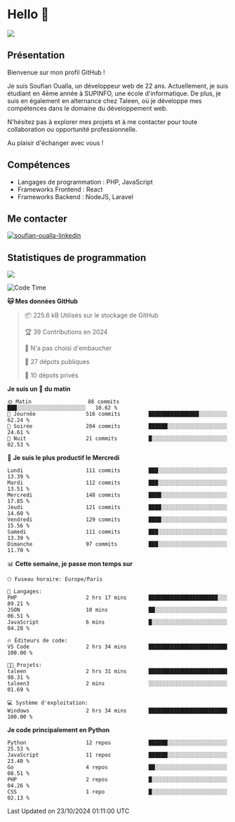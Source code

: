 # Hello 👋

![](https://komarev.com/ghpvc/?username=OSoufian&color=1a1b27)

## Présentation

Bienvenue sur mon profil GitHub !

Je suis Soufian Oualla, un développeur web de 22 ans. Actuellement, je suis étudiant en 4ème année à SUPINFO, une école d'informatique. De plus, je suis en également en alternance chez Taleen, où je développe mes compétences dans le domaine du développement web.

N'hésitez pas à explorer mes projets et à me contacter pour toute collaboration ou opportunité professionnelle.

Au plaisir d'échanger avec vous !

## Compétences

- Langages de programmation : PHP, JavaScript
- Frameworks Frontend : React
- Frameworks Backend : NodeJS, Laravel

## Me contacter

<p>
<a href="https://www.linkedin.com/in/soufian-oualla/" target="_blank"><img align="center" src="https://img.shields.io/badge/-LinkedIn-0077B5?style=for-the-badge&logo=Linkedin&logoColor=white" alt="soufian-oualla-linkedin"/></a>

## Statistiques de programmation

<a href="https://github-readme-stats.vercel.app/api/top-langs/?username=OSoufian&layout=compact">
  <img align="center" src="https://github-readme-stats.vercel.app/api/top-langs/?username=OSoufian&layout=compact"/>
</a>

<br />

<!--START_SECTION:waka-->
![Code Time](http://img.shields.io/badge/Code%20Time-230%20hrs%209%20mins-blue)

**🐱 Mes données GitHub** 

> 📦 225.6 kB Utilisés sur le stockage de GitHub 
 > 
> 🏆 39 Contributions en 2024
 > 
> 🚫 N'a pas choisi d'embaucher
 > 
> 📜 27 dépots publiques 
 > 
> 🔑 10 dépots privés 
 > 
**Je suis un 🐤 du matin** 

```text
🌞 Matin                  88 commits          ███░░░░░░░░░░░░░░░░░░░░░░   10.62 % 
🌆 Journée                516 commits         ████████████████░░░░░░░░░   62.24 % 
🌃 Soirée                 204 commits         ██████░░░░░░░░░░░░░░░░░░░   24.61 % 
🌙 Nuit                   21 commits          █░░░░░░░░░░░░░░░░░░░░░░░░   02.53 % 
```
📅 **Je suis le plus productif le Mercredi** 

```text
Lundi                    111 commits         ███░░░░░░░░░░░░░░░░░░░░░░   13.39 % 
Mardi                    112 commits         ███░░░░░░░░░░░░░░░░░░░░░░   13.51 % 
Mercredi                 148 commits         ████░░░░░░░░░░░░░░░░░░░░░   17.85 % 
Jeudi                    121 commits         ████░░░░░░░░░░░░░░░░░░░░░   14.60 % 
Vendredi                 129 commits         ████░░░░░░░░░░░░░░░░░░░░░   15.56 % 
Samedi                   111 commits         ███░░░░░░░░░░░░░░░░░░░░░░   13.39 % 
Dimanche                 97 commits          ███░░░░░░░░░░░░░░░░░░░░░░   11.70 % 
```


📊 **Cette semaine, je passe mon temps sur** 

```text
🕑︎ Fuseau horaire: Europe/Paris

💬 Langages: 
PHP                      2 hrs 17 mins       ██████████████████████░░░   89.21 % 
JSON                     10 mins             ██░░░░░░░░░░░░░░░░░░░░░░░   06.51 % 
JavaScript               6 mins              █░░░░░░░░░░░░░░░░░░░░░░░░   04.28 % 

🔥 Éditeurs de code: 
VS Code                  2 hrs 34 mins       █████████████████████████   100.00 % 

🐱‍💻 Projets: 
taleen                   2 hrs 31 mins       █████████████████████████   98.31 % 
taleen3                  2 mins              ░░░░░░░░░░░░░░░░░░░░░░░░░   01.69 % 

💻 Système d'exploitation: 
Windows                  2 hrs 34 mins       █████████████████████████   100.00 % 
```

**Je code principalement en Python** 

```text
Python                   12 repos            ██████░░░░░░░░░░░░░░░░░░░   25.53 % 
JavaScript               11 repos            ██████░░░░░░░░░░░░░░░░░░░   23.40 % 
Go                       4 repos             ██░░░░░░░░░░░░░░░░░░░░░░░   08.51 % 
PHP                      2 repos             █░░░░░░░░░░░░░░░░░░░░░░░░   04.26 % 
CSS                      1 repo              █░░░░░░░░░░░░░░░░░░░░░░░░   02.13 % 
```




 Last Updated on 23/10/2024 01:11:00 UTC
<!--END_SECTION:waka-->
